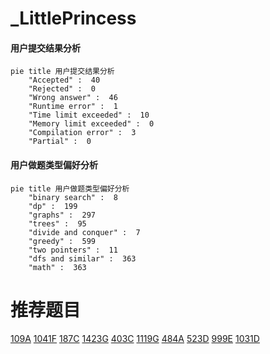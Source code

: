 # _LittlePrincess

<!-- tabs:start -->



#### **用户提交结果分析**

```mermaid
pie title 用户提交结果分析
    "Accepted" :  40
    "Rejected" :  0
    "Wrong answer" :  46
    "Runtime error" :  1
    "Time limit exceeded" :  10
    "Memory limit exceeded" :  0
    "Compilation error" :  3
    "Partial" :  0
```

#### **用户做题类型偏好分析**

```mermaid
pie title 用户做题类型偏好分析
    "binary search" :  8
    "dp" :  199
    "graphs" :  297
    "trees" :  95
    "divide and conquer" :  7
    "greedy" :  599
    "two pointers" :  11
    "dfs and similar" :  363
    "math" :  363
```



<!-- tabs:end -->
# 推荐题目
[109A](https://codeforces.com/contest/109/problem/A)
[1041F](https://codeforces.com/contest/1041/problem/F)
[187C](https://codeforces.com/contest/187/problem/C)
[1423G](https://codeforces.com/contest/1423/problem/G)
[403C](https://codeforces.com/contest/403/problem/C)
[1119G](https://codeforces.com/contest/1119/problem/G)
[484A](https://codeforces.com/contest/484/problem/A)
[523D](https://codeforces.com/contest/523/problem/D)
[999E](https://codeforces.com/contest/999/problem/E)
[1031D](https://codeforces.com/contest/1031/problem/D)
